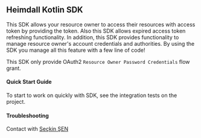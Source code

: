 ## Heimdall Kotlin SDK

This SDK allows your resource owner to access their resources with access token by providing the token. 
Also this SDK allows expired access token refreshing functionality. 
In addition, this SDK provides functionality to manage resource owner's account credentials and authorities.
By using the SDK you manage all this feature with a few line of code!

This SDK only provide OAuth2 `Resource Owner Password Credentials` flow grant.

#### Quick Start Guide

To start to work on quickly with SDK, see the integration tests on the project.

#### Troubleshooting

Contact with [Seçkin ŞEN](mailto:sckn.sen@gmail.com)
